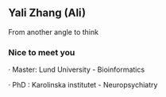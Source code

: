 ## Yali Zhang (Ali)

From another angle to think

### Nice to meet you

· Master: Lund University - Bioinformatics

· PhD : Karolinska institutet - Neuropsychiatry

